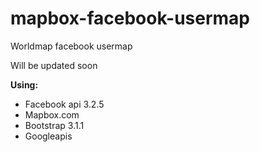 mapbox-facebook-usermap
=======================

Worldmap facebook usermap

Will be updated soon


<b> Using:</b>
<ul>
<li>Facebook api 3.2.5</li>
<li>Mapbox.com</li>
<li>Bootstrap 3.1.1</li>
<li>Googleapis</li>
</ul>
